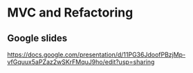 # MVC and Refactoring

## Google slides

https://docs.google.com/presentation/d/11PG36JdoofPBzjMp-vfGquux5aPZaz2wSKrFMquJ9ho/edit?usp=sharing
